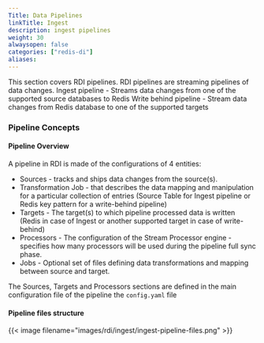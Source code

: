 ```yaml
---
Title: Data Pipelines
linkTitle: Ingest
description: ingest pipelines
weight: 30
alwaysopen: false
categories: ["redis-di"]
aliases:
---
```


This section covers RDI pipelines. RDI pipelines are streaming pipelines of data changes.
Ingest pipeline - Streams data changes from one of the supported source databases to Redis 
Write behind pipeline - Stream data changes from Redis database to one of the supported targets


### Pipeline Concepts

#### Pipeline Overview  

A pipeline in RDI is made of the configurations of 4 entities:

- Sources - tracks and ships data changes from the source(s).
- Transformation Job - that describes the data mapping and manipulation for a particular collection of entries (Source Table for Ingest pipeline or Redis key pattern  for a write-behind pipeline)
- Targets - The target(s) to which pipeline processed data is written (Redis in case of Ingest or another supported target in case of write-behind)
- Processors - The configuration of the Stream Processor engine - specifies how many processors will be used during the pipeline full sync phase.
- Jobs - Optional set of files defining data transformations and mapping between source and target.

The Sources, Targets and Processors sections are defined in the main configuration file of the pipeline the `config.yaml` file

#### Pipeline files structure

{{< image filename="images/rdi/ingest/ingest-pipeline-files.png" >}}

